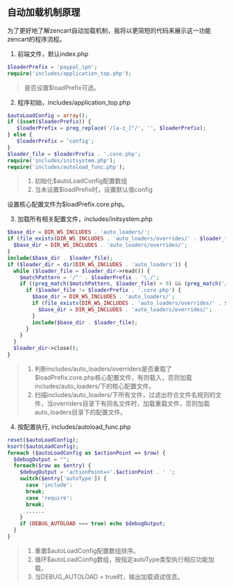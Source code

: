 ## 自动加载机制原理

为了更好地了解zencart自动加载机制，我将以更简短的代码来展示这一功能zencart的程序流程。

1. 前端文件，默认index.php

  ```php
  $loaderPrefix = 'paypal_ipn';
  require('includes/application_top.php');
  ```

  > 是否设置$loadPrefix可选。

2. 程序初始，includes/application_top.php

  ```php
  $autoLoadConfig = array();
  if (isset($loaderPrefix)) {
     $loaderPrefix = preg_replace('/[a-z_]^/', '', $loaderPrefix);
  } else {
     $loaderPrefix = 'config';
  }
  $loader_file = $loaderPrefix . '.core.php';
  require('includes/initsystem.php');
  require('includes/autoload_func.php');
  ```

  > 1. 初始化$autoLoadConfig配置数组
  > 2. 当未设置$loadPrefix时，设置默认值config

  设置核心配置文件为$loadPrefix.core.php。

3. 加载所有相关配置文件，includes/initsystem.php

  ```php
  $base_dir = DIR_WS_INCLUDES . 'auto_loaders/';
  if (file_exists(DIR_WS_INCLUDES . 'auto_loaders/overrides/' . $loader_file)) {
    $base_dir = DIR_WS_INCLUDES . 'auto_loaders/overrides/';
  }
  include($base_dir . $loader_file);
  if ($loader_dir = dir(DIR_WS_INCLUDES . 'auto_loaders')) {
    while ($loader_file = $loader_dir->read()) {
      $matchPattern = '/^' . $loaderPrefix . '\./';
      if ((preg_match($matchPattern, $loader_file) > 0) && (preg_match('/\.php$/', $loader_file) > 0)) {
        if ($loader_file != $loaderPrefix . '.core.php') {
          $base_dir = DIR_WS_INCLUDES . 'auto_loaders/';
          if (file_exists(DIR_WS_INCLUDES . 'auto_loaders/overrides/' . $loader_file)) {
            $base_dir = DIR_WS_INCLUDES . 'auto_loaders/overrides/';
          }
          include($base_dir . $loader_file);
        }
      }
    }
    $loader_dir->close();
  }
  ```

  > 1. 判断includes/auto_loaders/overriders是否重载了$loadPrefix.core.php核心配置文件，有则载入，否则加载includes/auto_loaders/下的核心配置文件。
  > 2. 扫描includes/auto_loaders/下所有文件，过滤出符合文件名规则的文件，当overriders目录下有同名文件时，加载重载文件，否则加载auto_loaders目录下的配置文件。

4. 按配置执行, includes/autoload_func.php

  ```php
  reset($autoLoadConfig);
  ksort($autoLoadConfig);
  foreach ($autoLoadConfig as $actionPoint => $row) {
    $debugOutput = "";
    foreach($row as $entry) {
      $debugOutput = 'actionPoint=>'.$actionPoint . ' ';
      switch($entry['autoType']) {
        case 'include':
        break;
        case 'require':
        break;
        ......
      }
      if (DEBUG_AUTOLOAD === true) echo $debugOutput;
    }
  }
  ```

  > 1. 重置$autoLoadConfig配置数组排序。
  > 2. 循环$autoLoadConfig数组，按指定autoType类型执行相应功能加载。 
  > 3. 当DEBUG_AUTOLOAD = true时，输出加载调试信息。
